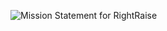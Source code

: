 ![Mission Statement for RightRaise](https://github.com/StephenTrainor/rightraise.git/public/images/description.png)
